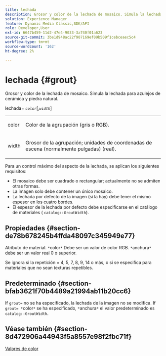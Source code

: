 ```yaml
---
title: lechada
description: Grosor y color de la lechada de mosaico. Simula la lechada para azulejos de cerámica y piedra natural.
solution: Experience Manager
feature: Dynamic Media Classic,SDK/API
role: Developer,User
exl-id: 6647b459-11d2-47e4-9033-3a740f01a623
source-git-commit: 3be1d948ac22f907169ef09b509f1cebceaec5c4
workflow-type: tm+mt
source-wordcount: '162'
ht-degree: 2%

---
```


# lechada {#grout}

Grosor y color de la lechada de mosaico. Simula la lechada para azulejos de cerámica y piedra natural.

lechada= *`color`*[,*`width`*]

<table id="simpletable_302B78CFC8F14E0F962D1D2064AD1371"> 
 <tr class="strow"> 
  <td class="stentry"> <p> <span class="codeph"> <span class="varname"> color </span> </span> </p> </td>
  <td class="stentry"> <p>Color de la agrupación (gris o RGB). </p> </td> 
 </tr> 
 <tr class="strow"> 
  <td class="stentry"> <p> <span class="codeph"> <span class="varname"> width </span> </span> </p> </td>
  <td class="stentry"> <p>Grosor de la agrupación; unidades de coordenadas de escena (normalmente pulgadas) (real). </p> </td>
 </tr> 
</table>

Para un control máximo del aspecto de la lechada, se aplican los siguientes requisitos:

* El mosaico debe ser cuadrado o rectangular; actualmente no se admiten otras formas.
* La imagen solo debe contener un único mosaico.
* La lechada por defecto de la imagen (si la hay) debe tener el mismo espesor en los cuatro bordes.
* El espesor de la lechada por defecto debe especificarse en el catálogo de materiales ( `catalog::GroutWidth`).

## Propiedades {#section-de78b678245b4ffda48097c345949e77}

Atributo de material. `*`color`*` Debe ser un valor de color RGB. `*`anchura`*` debe ser un valor real 0 o superior.

Se ignora si la repetición = 4, 5, 7, 8, 9, 14 o más, o si se especifica para materiales que no sean texturas repetibles.

## Predeterminado {#section-bfab3621f70b4489a21994ab11b20cc6}

If `grout=` no se ha especificado, la lechada de la imagen no se modifica. If `grout= *`color`*` se ha especificado, `*`anchura`*` el valor predeterminado es `catalog::GroutWidth`.

## Véase también {#section-8d472906a44943f5a8557e98f2fbc71f}

[Valores de color](../../../../../ir-api/http-protocol/image-rendering-api-ref/c-ir-http-protocol-ref/c-ir-http-protocol-syntax-and-features/r-ir-color-values.md#reference-657f95c0841742d2a55a48bc938303f6)
